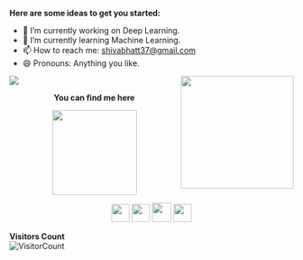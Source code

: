 **Here are some ideas to get you started:**

- 🔭 I’m currently working on Deep Learning.
- 🌱 I’m currently learning Machine Learning.
- 📫 How to reach me: shivabhatt37@gmail.com
- 😄 Pronouns: Anything you like.  

![](https://github-readme-stats.vercel.app/api?username=Shivabhatt&show_icons=true&title_color=E88795&icon_color=FF33FF&text_color=D6BCD5&bg_color=151515)
<img align='right' src='https://github.com/Rishit-dagli/Rishit-dagli/blob/master/images/octocat-anime.gif' width='200"'>  

<p align = "center"><b>You can find me here</b></p>
<p align = "center"><a><img src="https://icon-library.net//images/icon-programmer/icon-programmer-14.jpg" width="150px" height="150px" /></a></p>  
<p align = "center"><a href="https://www.linkedin.com/in/shivabhatt2020/"><img src="https://github.com/hussainweb/hussainweb/blob/main/icons/linkedin.png" width="32px" height="32px"></a>  <a href="https://medium.com/@shivabhatt37"><img src="https://cdn.jsdelivr.net/npm/simple-icons@3.0.1/icons/medium.svg" width="32px" height="32px"></a>  <a href="https://www.kaggle.com/shivabhatt"><img src="https://github.com/sanchitvj/sanchitvj/blob/master/kaggle%20icon.png" width="34px" height="34px"></a>  <a href="https://twitter.com/ShivaBhatt9"><img src="https://github.com/hussainweb/hussainweb/blob/main/icons/twitter.png" width="32px" height="32px"></a></p>  
  

**Visitors Count**  
![VisitorCount](https://profile-counter.glitch.me/{Shivabhatt}/count.svg)
<!-- https://cdn4.iconfinder.com/data/icons/logos-and-brands/512/189_Kaggle_logo_logos-512 -->
